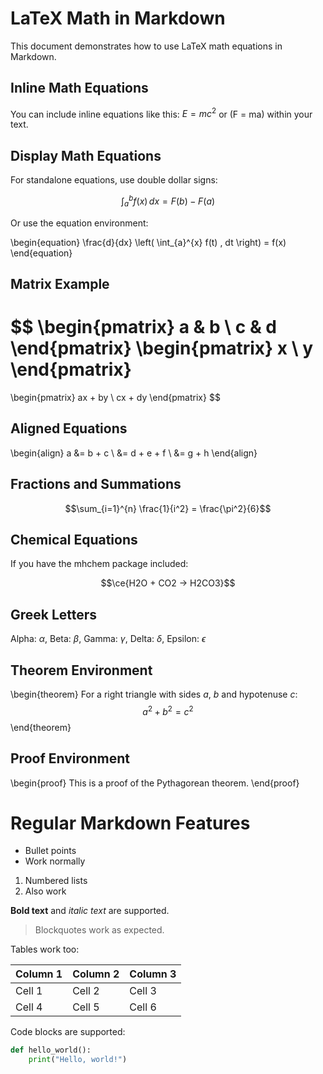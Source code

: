 # LaTeX Math in Markdown

This document demonstrates how to use LaTeX math equations in Markdown.

## Inline Math Equations

You can include inline equations like this: $E = mc^2$ or \(F = ma\) within your text.

## Display Math Equations

For standalone equations, use double dollar signs:

$$\int_{a}^{b} f(x) \, dx = F(b) - F(a)$$

Or use the equation environment:

\begin{equation}
\frac{d}{dx} \left( \int_{a}^{x} f(t) \, dt \right) = f(x)
\end{equation}

## Matrix Example

$$
\begin{pmatrix}
a & b \\
c & d
\end{pmatrix}
\begin{pmatrix}
x \\
y
\end{pmatrix}
=
\begin{pmatrix}
ax + by \\
cx + dy
\end{pmatrix}
$$

## Aligned Equations

\begin{align}
a &= b + c \\
&= d + e + f \\
&= g + h
\end{align}

## Fractions and Summations

$$\sum_{i=1}^{n} \frac{1}{i^2} = \frac{\pi^2}{6}$$

## Chemical Equations

If you have the mhchem package included:

$$\ce{H2O + CO2 -> H2CO3}$$

## Greek Letters

Alpha: $\alpha$, Beta: $\beta$, Gamma: $\gamma$, Delta: $\delta$, Epsilon: $\epsilon$

## Theorem Environment

\begin{theorem}
For a right triangle with sides $a$, $b$ and hypotenuse $c$:
$$a^2 + b^2 = c^2$$
\end{theorem}

## Proof Environment

\begin{proof}
This is a proof of the Pythagorean theorem.
\end{proof}

# Regular Markdown Features

- Bullet points
- Work normally

1. Numbered lists
2. Also work

**Bold text** and *italic text* are supported.

> Blockquotes work as expected.

Tables work too:

| Column 1 | Column 2 | Column 3 |
|----------|----------|----------|
| Cell 1   | Cell 2   | Cell 3   |
| Cell 4   | Cell 5   | Cell 6   |

Code blocks are supported:

```python
def hello_world():
    print("Hello, world!")
```

